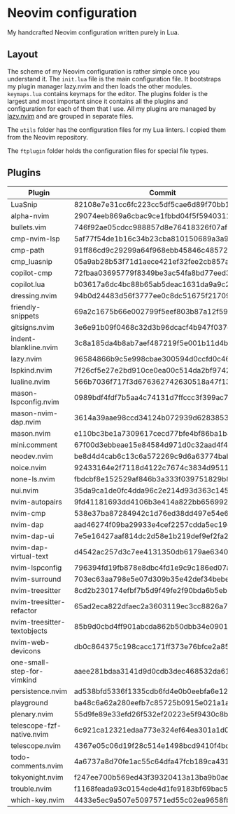 # Neovim configuration

My handcrafted Neovim configuration written purely in Lua.

## Layout

The scheme of my Neovim configuration is rather simple once you understand it.
The `init.lua` file is the main configuration file. It bootstraps my plugin
manager lazy.nvim and then loads the other modules. `keymaps.lua` contains
keymaps for the editor. The plugins folder is the largest and most important
since it contains all the plugins and configuration for each of them that I use.
All my plugins are managed by [lazy.nvim](https://github.com/folke/lazy.nvim)
and are grouped in separate files.

The `utils` folder has the configuration files for my Lua linters. I copied them
from the Neovim repository.

The `ftplugin` folder holds the configuration files for special file types.

## Plugins

<!--plugin start-->

| Plugin                      | Commit                                   |
| --------------------------- | ---------------------------------------- |
| LuaSnip                     | 82108e7e31cc6fc223cc5df5cae6d89f70bb199f |
| alpha-nvim                  | 29074eeb869a6cbac9ce1fbbd04f5f5940311b32 |
| bullets.vim                 | 746f92ae05cdcc988857d8e76418326f07af9494 |
| cmp-nvim-lsp                | 5af77f54de1b16c34b23cba810150689a3a90312 |
| cmp-path                    | 91ff86cd9c29299a64f968ebb45846c485725f23 |
| cmp_luasnip                 | 05a9ab28b53f71d1aece421ef32fee2cb857a843 |
| copilot-cmp                 | 72fbaa03695779f8349be3ac54fa8bd77eed3ee3 |
| copilot.lua                 | b03617a6dc4bc88b65ab5deac1631da9a9c2dcaf |
| dressing.nvim               | 94b0d24483d56f3777ee0c8dc51675f21709318c |
| friendly-snippets           | 69a2c1675b66e002799f5eef803b87a12f593049 |
| gitsigns.nvim               | 3e6e91b09f0468c32d3b96dcacf4b947f037ce25 |
| indent-blankline.nvim       | 3c8a185da4b8ab7aef487219f5e001b11d4b6aaf |
| lazy.nvim                   | 96584866b9c5e998cbae300594d0ccfd0c464627 |
| lspkind.nvim                | 7f26cf5e27e2bd910ce0ea00c514da2bf97423b8 |
| lualine.nvim                | 566b7036f717f3d676362742630518a47f132fff |
| mason-lspconfig.nvim        | 0989bdf4fdf7b5aa4c74131d7ffccc3f399ac788 |
| mason-nvim-dap.nvim         | 3614a39aae98ccd34124b072939d6283853b3dd2 |
| mason.nvim                  | e110bc3be1a7309617cecd77bfe4bf86ba1b8134 |
| mini.comment                | 67f00d3ebbeae15e84584d971d0c32aad4f4f3a4 |
| neodev.nvim                 | be8d4d4cab6c13c6a572269c9d6a63774baba9a0 |
| noice.nvim                  | 92433164e2f7118d4122c7674c3834d9511722ba |
| none-ls.nvim                | fbdcbf8e152529af846b3a333f039751829b84c2 |
| nui.nvim                    | 35da9ca1de0fc4dda96c2e214d93d363c145f418 |
| nvim-autopairs              | 9fd41181693dd4106b3e414a822bb6569924de81 |
| nvim-cmp                    | 538e37ba87284942c1d76ed38dd497e54e65b891 |
| nvim-dap                    | aad46274f09ba29933e4cef2257cdda5ec19cf7a |
| nvim-dap-ui                 | 7e5e16427aaf814dc2d58e1b219def9ef2fa2435 |
| nvim-dap-virtual-text       | d4542ac257d3c7ee4131350db6179ae6340ce40b |
| nvim-lspconfig              | 796394fd19fb878e8dbc4fd1e9c9c186ed07a5f4 |
| nvim-surround               | 703ec63aa798e5e07d309b35e42def34bebe0174 |
| nvim-treesitter             | 8cd2b230174efbf7b5d9f49fe2f90bda6b5eb16e |
| nvim-treesitter-refactor    | 65ad2eca822dfaec2a3603119ec3cc8826a7859e |
| nvim-treesitter-textobjects | 85b9d0cbd4ff901abcda862b50dbb34e0901848b |
| nvim-web-devicons           | db0c864375c198cacc171ff373e76bfce2a85045 |
| one-small-step-for-vimkind  | aaee281bdaa3141d9d0cdb3dec468532da61124f |
| persistence.nvim            | ad538bfd5336f1335cdb6fd4e0b0eebfa6e12f32 |
| playground                  | ba48c6a62a280eefb7c85725b0915e021a1a0749 |
| plenary.nvim                | 55d9fe89e33efd26f532ef20223e5f9430c8b0c0 |
| telescope-fzf-native.nvim   | 6c921ca12321edaa773e324ef64ea301a1d0da62 |
| telescope.nvim              | 4367e05c06d19f28c514e1498bcd9410f4bc65b2 |
| todo-comments.nvim          | 4a6737a8d70fe1ac55c64dfa47fcb189ca431872 |
| tokyonight.nvim             | f247ee700b569ed43f39320413a13ba9b0aef0db |
| trouble.nvim                | f1168feada93c0154ede4d1fe9183bf69bac54ea |
| which-key.nvim              | 4433e5ec9a507e5097571ed55c02ea9658fb268a |

<!--plugin end-->
